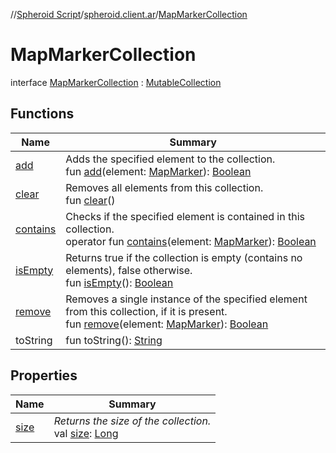 //[Spheroid Script](../../index.md)/[spheroid.client.ar](../index.md)/[MapMarkerCollection](index.md)



# MapMarkerCollection  
 interface [MapMarkerCollection](index.md) : [MutableCollection](../../spheroid.collections/-mutable-collection/index.md)   


## Functions  
  
|  Name|  Summary| 
|---|---|
| [add]()| Adds the specified element to the collection.  <br>fun [add]()(element: [MapMarker](../-map-marker/index.md)): [Boolean](../../spheroid/-boolean/index.md)  <br>
| [clear](../../spheroid.collections/-mutable-collection/clear.md)| Removes all elements from this collection.  <br>fun [clear](../../spheroid.collections/-mutable-collection/clear.md)()  <br>
| [contains]()| Checks if the specified element is contained in this collection.  <br>operator fun [contains]()(element: [MapMarker](../-map-marker/index.md)): [Boolean](../../spheroid/-boolean/index.md)  <br>
| [isEmpty](../../spheroid.collections/-collection/is-empty.md)| Returns true if the collection is empty (contains no elements), false otherwise.  <br>fun [isEmpty](../../spheroid.collections/-collection/is-empty.md)(): [Boolean](../../spheroid/-boolean/index.md)  <br>
| [remove]()| Removes a single instance of the specified element from this collection, if it is present.  <br>fun [remove]()(element: [MapMarker](../-map-marker/index.md)): [Boolean](../../spheroid/-boolean/index.md)  <br>
| toString| fun toString(): [String](../../spheroid/-string/index.md)  <br>


## Properties  
  
|  Name|  Summary| 
|---|---|
| [size](index.md#spheroid.client.ar/MapMarkerCollection/size/#/PointingToDeclaration/)|  *Returns the size of the collection.*<br>val [size](index.md#spheroid.client.ar/MapMarkerCollection/size/#/PointingToDeclaration/): [Long](../../spheroid/-long/index.md)   <br>

